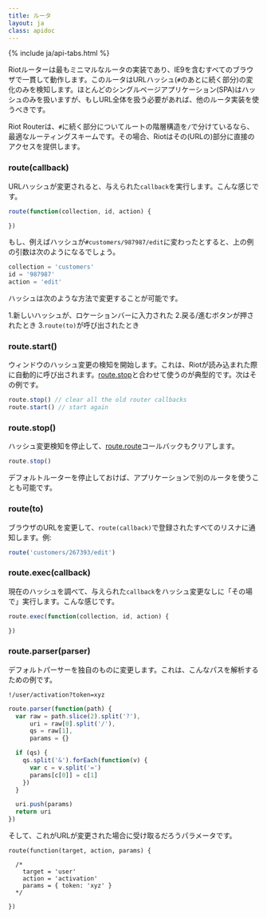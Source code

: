 ```yaml
---
title: ルータ
layout: ja
class: apidoc
---
```


{% include ja/api-tabs.html %}

Riotルーターは最もミニマルなルータの実装であり、​​IE9を含むすべてのブラウザで一貫して動作します。このルータはURLハッシュ(`#`のあとに続く部分)の変化のみを検知します。ほとんどのシングルページアプリケーション(SPA)はハッシュのみを扱いますが、もしURL全体を扱う必要があれば、他のルータ実装を使うべきです。

Riot Routerは、`#`に続く部分についてルートの階層構造を`/`で分けているなら、最適なルーティングスキームです。その場合、Riotはその(URLの)部分に直接のアクセスを提供します。


### route(callback)

URLハッシュが変更されると、与えられた`callback`を実行します。こんな感じです。

```javascript
route(function(collection, id, action) {

})
```

もし、例えばハッシュが`#customers/987987/edit`に変わったとすると、上の例の引数は次のようになるでしょう。


```javascript
collection = 'customers'
id = '987987'
action = 'edit'
```

ハッシュは次のような方法で変更することが可能です。

1.新しいハッシュが、ロケーションバーに入力された
2.戻る/進むボタンが押されたとき
3.`route(to)`が呼び出されたとき

### route.start()

ウィンドウのハッシュ変更の検知を開始します。これは、Riotが読み込まれた際に自動的に呼び出されます。[route.stop](#route-stop)と合わせて使うのが典型的です。次はその例です。

```javascript
route.stop() // clear all the old router callbacks
route.start() // start again
```

### route.stop()

ハッシュ変更検知を停止して、[route.route](#route)コールバックもクリアします。

```javascript
route.stop()
```

デフォルトルーターを停止しておけば、アプリケーションで別のルータを使うことも可能です。

### route(to)

ブラウザのURLを変更して、`route(callback)`で登録されたすべてのリスナに通知します。例:

```javascript
route('customers/267393/edit')
```

### route.exec(callback)

現在のハッシュを調べて、与えられた`callback`をハッシュ変更なしに「その場で」実行します。こんな感じです。

```javascript
route.exec(function(collection, id, action) {

})
```

### route.parser(parser)

デフォルトパーサーを独自のものに変更します。これは、こんなパスを解析するための例です。

`!/user/activation?token=xyz`

```javascript
route.parser(function(path) {
  var raw = path.slice(2).split('?'),
      uri = raw[0].split('/'),
      qs = raw[1],
      params = {}

  if (qs) {
    qs.split('&').forEach(function(v) {
      var c = v.split('=')
      params[c[0]] = c[1]
    })
  }

  uri.push(params)
  return uri
})
```

そして、これがURLが変更された場合に受け取るだろうパラメータです。

```
route(function(target, action, params) {

  /*
    target = 'user'
    action = 'activation'
    params = { token: 'xyz' }
  */

})
```
